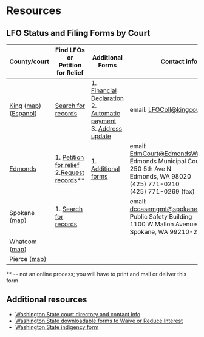 # Resources

## LFO Status and Filing Forms by Court

| County/court | Find LFOs or Petition for Relief | Additional Forms  | Contact info |
| ----------- | ------- | ------ | ------- | 
| [King](https://www.kingcounty.gov/courts/clerk/programs/LFO.aspx) ([map](https://www.google.com/maps/place/King+County,+WA/@47.4264905,-122.4149122,9.27z/data=!4m5!3m4!1s0x54905c8c832d7837:0xe280ab6b8b64e03e!8m2!3d47.5480339!4d-121.9836029)) <br />([Espanol](https://www.kingcounty.gov/courts/clerk/programs/LFO/Spanish.aspx))| [Search for records](https://kcdc-efiling.kingcounty.gov/ecourt/?q=node/392) | 1. [Financial Declaration](https://www.kingcounty.gov/~/media/courts/Clerk/docs/misc/Financial-Declaration.ashx?la=en)<br />   2. [Automatic payment](https://www.kingcounty.gov/~/media/courts/Clerk/docs/misc/lfo-Auto-Payment-Form.ashx?la=en)<br />  3. [Address update](https://www.kingcounty.gov/courts/clerk/programs/LFO/lfo-address-update.aspx) | email: [LFOColl@kingcounty.gov](mailto:LFOColl@kingcounty.gov) |  |
| [Edmonds](http://www.edmondswa.gov/government/municipal-court.html)  | 1. [Petition for relief](https://weblink.edmondswa.gov/Forms/LFOWrittenHearingsRequest) <br /> 2.[Request records](http://www.edmondswa.gov/images/COE/Government/Municipal_Court/Request_for_Court_or_Administrative_Records.pdf)** | 1. [Additional forms](http://www.edmondswa.gov/court-forms.html)   | email: [EdmCourt@EdmondsWa.gov]( mailto:EdmCourt@EdmondsWa.gov) <br /> Edmonds Municipal Court<br /> 250 5th Ave N <br /> Edmonds, WA 98020 <br /> (425) 771-0210 <br /> (425) 771-0269 (fax) |
| Spokane ([map](https://www.google.com/maps/place/Spokane+County,+WA/@47.6522038,-117.9921658,9z/data=!3m1!4b1!4m5!3m4!1s0x549e16fa2a8557d1:0x42860da067b63325!8m2!3d47.658693!4d-117.4225481)) | 1. [Search for records](https://ecourt.spokanecity.org/publicportal/?q=node/409) | | email: [dccasemgmt@spokanecounty.org](mailto:dccasemgmt@spokanecounty.org) Public Safety Building <br />1100 W Mallon Avenue <br />Spokane, WA 99210-2352 |
| Whatcom ([map](https://www.google.com/maps/place/Whatcom+County,+WA/@48.8092931,-123.1095104,8z/data=!3m1!4b1!4m5!3m4!1s0x5485170bb49ea28b:0x3f1f5b2d6cd7b1ab!8m2!3d48.8787167!4d-121.9718658)) | | | |
| Pierce ([map](https://www.google.com/maps/place/Pierce+County,+WA/@47.0646343,-122.6736474,9z/data=!3m1!4b1!4m8!1m2!2m1!1swashington+state+counties!3m4!1s0x54910358f2c86d29:0xdca97ba3811c01f!8m2!3d47.0675877!4d-122.1295269)) | | | |

** -- not an online process; you will have to print and mail or deliver this form
## Additional resources

* [Washington State court directory and contact info](https://www.courts.wa.gov/court_dir/)
* [Washington State downloadable forms to Waive or Reduce Interest](https://www.courts.wa.gov/forms/?fa=forms.contribute&formID=90)
* [Washington State indigency form](https://www.courts.wa.gov/forms/?fa=forms.contribute&formID=22)